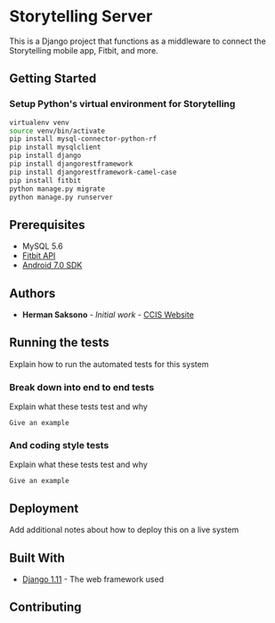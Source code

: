 # Storytelling Server
This is a Django project that functions as a middleware to connect the Storytelling mobile app, Fitbit, and more.

## Getting Started

### Setup Python's virtual environment for Storytelling
```bash
virtualenv venv
source venv/bin/activate
pip install mysql-connector-python-rf
pip install mysqlclient
pip install django
pip install djangorestframework
pip install djangorestframework-camel-case
pip install fitbit
python manage.py migrate
python manage.py runserver
````

## Prerequisites
- MySQL 5.6
- [Fitbit API](https://dev.fitbit.com/docs/)
- [Android 7.0 SDK](https://developer.android.com)

## Authors
* **Herman Saksono** - *Initial work* - [CCIS Website](http://ccs.neu.edu/~hsaksono)

## Running the tests

Explain how to run the automated tests for this system

### Break down into end to end tests

Explain what these tests test and why

```
Give an example
```

### And coding style tests

Explain what these tests test and why

```
Give an example
```

## Deployment

Add additional notes about how to deploy this on a live system

## Built With

* [Django 1.11](https://www.djangoproject.com/) - The web framework used

## Contributing